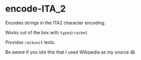 # encode-ITA_2

Encodes strings in the ITA2 character encoding.

Works out of the box with `typed/racket`.

Provides `rackunit` tests.

Be aware if you site this that I used Wikipedia as my source 😅.
